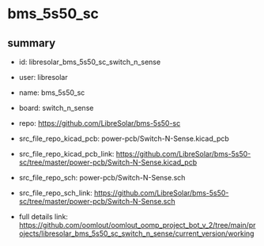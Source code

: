 # bms_5s50_sc
 
## summary 
* id: libresolar_bms_5s50_sc_switch_n_sense
* user: libresolar
* name: bms_5s50_sc
* board: switch_n_sense
* repo: https://github.com/LibreSolar/bms-5s50-sc
* src_file_repo_kicad_pcb: power-pcb/Switch-N-Sense.kicad_pcb
* src_file_repo_kicad_pcb_link: https://github.com/LibreSolar/bms-5s50-sc/tree/master/power-pcb/Switch-N-Sense.kicad_pcb


* src_file_repo_sch: power-pcb/Switch-N-Sense.sch
* src_file_repo_sch_link: https://github.com/LibreSolar/bms-5s50-sc/tree/master/power-pcb/Switch-N-Sense.sch
* full details link: https://github.com/oomlout/oomlout_oomp_project_bot_v_2/tree/main/projects/libresolar_bms_5s50_sc_switch_n_sense/current_version/working  








